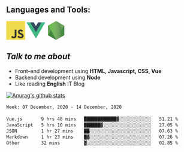 ## **Languages and Tools:**      
<code><img height="50" src="https://raw.githubusercontent.com/github/explore/80688e429a7d4ef2fca1e82350fe8e3517d3494d/topics/javascript/javascript.png"></code>
<code><img height="50"  src="https://raw.githubusercontent.com/github/explore/80688e429a7d4ef2fca1e82350fe8e3517d3494d/topics/vue/vue.png"></code>
<code><img height="50"  src="https://raw.githubusercontent.com/github/explore/80688e429a7d4ef2fca1e82350fe8e3517d3494d/topics/nodejs/nodejs.png"></code>

## *Talk to me about*
- Front-end development using **HTML, Javascript, CSS, Vue**
- Backend development using **Node**
- Like reading **English** IT Blog    

[![Anurag's github stats](https://github-readme-stats.vercel.app/api?username=qdi5)](https://github.com/anuraghazra/github-readme-stats)    

<!--START_SECTION:waka-->
```text
Week: 07 December, 2020 - 14 December, 2020

Vue.js       9 hrs 48 mins   ████████████▓░░░░░░░░░░░░   51.21 % 
JavaScript   5 hrs 10 mins   ██████▓░░░░░░░░░░░░░░░░░░   27.05 % 
JSON         1 hr 27 mins    ██░░░░░░░░░░░░░░░░░░░░░░░   07.63 % 
Markdown     1 hr 23 mins    █▓░░░░░░░░░░░░░░░░░░░░░░░   07.26 % 
Other        32 mins         ▓░░░░░░░░░░░░░░░░░░░░░░░░   02.85 % 
```
<!--END_SECTION:waka-->
